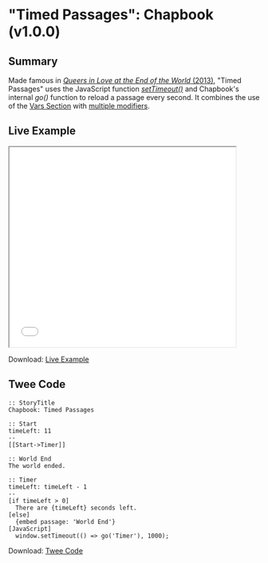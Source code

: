 # "Timed Passages": Chapbook (v1.0.0)

## Summary

Made famous in [*Queers in Love at the End of the World* (2013)](https://w.itch.io/end-of-the-world), "Timed Passages" uses the JavaScript function *[setTimeout()](https://developer.mozilla.org/en-US/docs/Web/API/WindowOrWorkerGlobalScope/setTimeout)* and Chapbook's internal *go()* function to reload a passage every second. It combines the use of the [Vars Section](https://klembot.github.io/chapbook/guide/state/the-vars-section.html) with [multiple modifiers](https://klembot.github.io/chapbook/guide/references/modifiers.html).

## Live Example

<section>
<iframe src="chapbook_timedpassages_example.html" height=400 width=90%></iframe>

Download: <a href="chapbook_timedpassages_example.html" target="_blank">Live Example</a>
</section>

## Twee Code

```
:: StoryTitle
Chapbook: Timed Passages

:: Start
timeLeft: 11
--
[[Start->Timer]]

:: World End
The world ended.

:: Timer
timeLeft: timeLeft - 1
--
[if timeLeft > 0]
  There are {timeLeft} seconds left.
[else]
  {embed passage: 'World End'}
[JavaScript]
  window.setTimeout(() => go('Timer'), 1000);

```

Download: <a href="chapbook_timedpassages_twee.txt" target="_blank">Twee Code</a>

